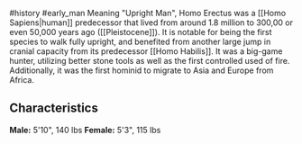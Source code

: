 #history #early_man 
Meaning "Upright Man", Homo Erectus was a [[Homo Sapiens|human]] predecessor that lived from around 1.8 million to 300,00 or even 50,000 years ago ([[Pleistocene]]). It is notable for being the first species to walk fully upright, and benefited from another large jump in cranial capacity from its predecessor [[Homo Habilis]]. It was a big-game hunter, utilizing better stone tools as well as the first controlled used of fire. Additionally, it was the first hominid to migrate to Asia and Europe from Africa.

## Characteristics
**Male:** 5'10", 140 lbs
**Female:** 5'3", 115 lbs